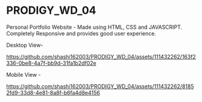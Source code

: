 # PRODIGY_WD_04
Personal Portfolio Website - Made using HTML, CSS and JAVASCRIPT. Completely Responsive and provides good user experience.

Desktop View-

https://github.com/shashi162003/PRODIGY_WD_04/assets/111432262/163f2336-0be8-4a7f-bb9d-31fa1b2df02e

Mobile View - 

https://github.com/shashi162003/PRODIGY_WD_04/assets/111432262/81852fd9-33d8-4e81-8a8f-b6fa4d8e4156

